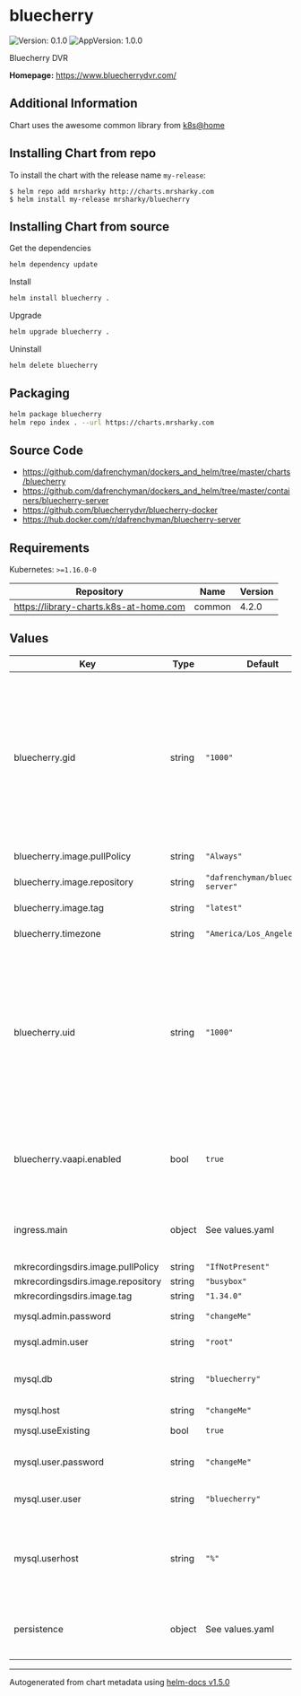 # bluecherry

![Version: 0.1.0](https://img.shields.io/badge/Version-0.1.0-informational?style=flat-square) ![AppVersion: 1.0.0](https://img.shields.io/badge/AppVersion-1.0.0-informational?style=flat-square)

Bluecherry DVR

**Homepage:** <https://www.bluecherrydvr.com/>

## Additional Information

Chart uses the awesome common library from [k8s@home](https://github.com/k8s-at-home)

## Installing Chart from repo

To install the chart with the release name `my-release`:

```console
$ helm repo add mrsharky http://charts.mrsharky.com
$ helm install my-release mrsharky/bluecherry
```

## Installing Chart from source

Get the dependencies

```bash
helm dependency update
```

Install

```bash
helm install bluecherry .
```

Upgrade

```bash
helm upgrade bluecherry .
```

Uninstall

```bash
helm delete bluecherry
```

## Packaging
```bash
helm package bluecherry
helm repo index . --url https://charts.mrsharky.com
```

## Source Code

* <https://github.com/dafrenchyman/dockers_and_helm/tree/master/charts/bluecherry>
* <https://github.com/dafrenchyman/dockers_and_helm/tree/master/containers/bluecherry-server>
* <https://github.com/bluecherrydvr/bluecherry-docker>
* <https://hub.docker.com/r/dafrenchyman/bluecherry-server>

## Requirements

Kubernetes: `>=1.16.0-0`

| Repository | Name | Version |
|------------|------|---------|
| https://library-charts.k8s-at-home.com | common | 4.2.0 |

## Values

| Key | Type | Default | Description |
|-----|------|---------|-------------|
| bluecherry.gid | string | `"1000"` | GID to run bluecherry user as. If you want to access recordings from the host, it is recommended to set them the same as a user/group that you want access to read it. run `id $(whoami)` to find the UID/GID of your user |
| bluecherry.image.pullPolicy | string | `"Always"` | bluecherryServer image pull policy |
| bluecherry.image.repository | string | `"dafrenchyman/bluecherry-server"` | bluecherryServer image repository |
| bluecherry.image.tag | string | `"latest"` | bluecherryServer image tag |
| bluecherry.timezone | string | `"America/Los_Angeles"` | bluecherryServer image timezone |
| bluecherry.uid | string | `"1000"` | UID to run bluecherry user as. If you want to access recordings from the host, it is recommended to set them the same as a user/group that you want access to read it. run `id $(whoami)` to find the UID/GID of your user |
| bluecherry.vaapi.enabled | bool | `true` | bluecherryServer enable if you have a supported VAAPI device and /dev/dri exists on the host system. |
| ingress.main | object | See values.yaml | Enable and configure ingress settings for the chart under this key. |
| mkrecordingsdirs.image.pullPolicy | string | `"IfNotPresent"` | image pull policy |
| mkrecordingsdirs.image.repository | string | `"busybox"` | image repository |
| mkrecordingsdirs.image.tag | string | `"1.34.0"` | image tag |
| mysql.admin.password | string | `"changeMe"` | MySQL admin password |
| mysql.admin.user | string | `"root"` | MySQL admin user |
| mysql.db | string | `"bluecherry"` | MySQL Database name for the bluecherry database |
| mysql.host | string | `"changeMe"` | MySQL host |
| mysql.useExisting | bool | `true` | Use an existing MySQL server |
| mysql.user.password | string | `"changeMe"` | MySQL bluecherry password |
| mysql.user.user | string | `"bluecherry"` | MySQL bluecherry user to create/use |
| mysql.userhost | string | `"%"` | MySQL bluecherry user at this hostmask. This should be the IP of your bluecherry container |
| persistence | object | See values.yaml | Configure persistence settings for the chart under this key. |

----------------------------------------------
Autogenerated from chart metadata using [helm-docs v1.5.0](https://github.com/norwoodj/helm-docs/releases/v1.5.0)
